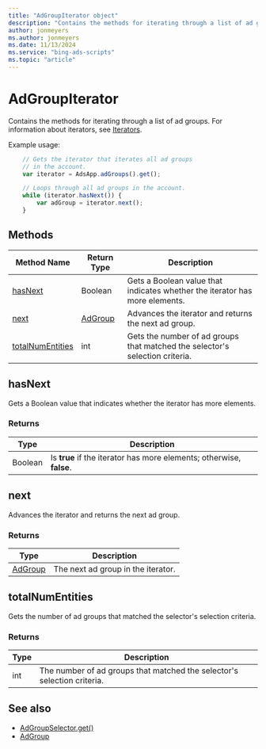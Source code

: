 ```yaml
---
title: "AdGroupIterator object"
description: "Contains the methods for iterating through a list of ad groups."
author: jonmeyers
ms.author: jonmeyers
ms.date: 11/13/2024
ms.service: "bing-ads-scripts"
ms.topic: "article"
---
```


# AdGroupIterator

Contains the methods for iterating through a list of ad groups. For information about iterators, see [Iterators](../concepts/iterators.md).

Example usage:
```javascript
    // Gets the iterator that iterates all ad groups
    // in the account.
    var iterator = AdsApp.adGroups().get();

    // Loops through all ad groups in the account.
    while (iterator.hasNext()) {
        var adGroup = iterator.next();
    }
```

## Methods
|Method Name|Return Type|Description|
|-|-|-
[hasNext](#hasnext)|Boolean|Gets a Boolean value that indicates whether the iterator has more elements.
[next](#next)|[AdGroup](./AdGroup.md)|Advances the iterator and returns the next ad group.
[totalNumEntities](#totalnumentities)|int|Gets the number of ad groups that matched the selector's selection criteria.

## <a name="hasnext"></a>hasNext
Gets a Boolean value that indicates whether the iterator has more elements.

### Returns
|Type|Description|
|-|-
Boolean|Is **true** if the iterator has more elements; otherwise, **false**.

## <a name="next"></a>next
Advances the iterator and returns the next ad group.

### Returns
|Type|Description|
|-|-
[AdGroup](./AdGroup.md)|The next ad group in the iterator.

## <a name="totalnumentities"></a>totalNumEntities
Gets the number of ad groups that matched the selector's selection criteria. 

### Returns
|Type|Description|
|-|-
int|The number of ad groups that matched the selector's selection criteria.



## See also
- [AdGroupSelector.get()](./AdGroupSelector.md#get)
- [AdGroup](./AdGroup.md)
